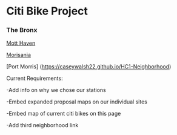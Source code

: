 #                                             Citi Bike Project
###                                                   The Bronx



[Mott Haven](https://ivybirch.github.io/Honors-Bike-Website-Test/)




[Morisania](https://yukioshimatsu.github.io/morrisania_neighborhood)

[Port Morris] (https://caseywalsh22.github.io/HC1-Neighborhood)



Current Requirements:

-Add info on why we chose our stations

-Embed expanded proposal maps on our individual sites

-Embed map of current citi bikes on this page

-Add third neighborhood link 
